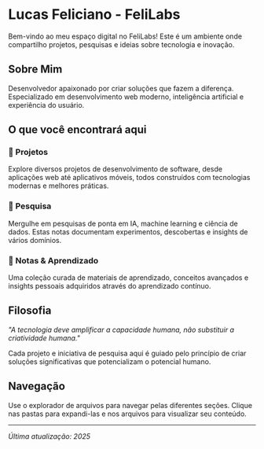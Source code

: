 # Lucas Feliciano - FeliLabs

Bem-vindo ao meu espaço digital no FeliLabs! Este é um ambiente onde compartilho projetos, pesquisas e ideias sobre tecnologia e inovação.

## Sobre Mim

Desenvolvedor apaixonado por criar soluções que fazem a diferença. Especializado em desenvolvimento web moderno, inteligência artificial e experiência do usuário.

## O que você encontrará aqui

### 🚀 Projetos
Explore diversos projetos de desenvolvimento de software, desde aplicações web até aplicativos móveis, todos construídos com tecnologias modernas e melhores práticas.

### 🔬 Pesquisa
Mergulhe em pesquisas de ponta em IA, machine learning e ciência de dados. Estas notas documentam experimentos, descobertas e insights de vários domínios.

### 📝 Notas & Aprendizado
Uma coleção curada de materiais de aprendizado, conceitos avançados e insights pessoais adquiridos através do aprendizado contínuo.

## Filosofia

*"A tecnologia deve amplificar a capacidade humana, não substituir a criatividade humana."*

Cada projeto e iniciativa de pesquisa aqui é guiado pelo princípio de criar soluções significativas que potencializam o potencial humano.

## Navegação

Use o explorador de arquivos para navegar pelas diferentes seções. Clique nas pastas para expandi-las e nos arquivos para visualizar seu conteúdo.

---

*Última atualização: 2025*